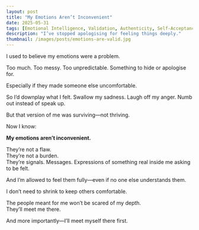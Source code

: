 ```yaml
---
layout: post
title: "My Emotions Aren’t Inconvenient"
date: 2025-05-31
tags: [Emotional Intelligence, Validation, Authenticity, Self-Acceptance, Depth]
description: "I’ve stopped apologising for feeling things deeply."
thumbnail: /images/posts/emotions-are-valid.jpg
---
```


I used to believe my emotions were a problem.

Too much. Too messy. Too unpredictable. Something to hide or apologise for.

Especially if they made someone else uncomfortable.

So I’d downplay what I felt. Swallow my sadness. Laugh off my anger. Numb out instead of speak up.

But that version of me was surviving—not thriving.

Now I know:

**My emotions aren’t inconvenient.**

They’re not a flaw.  
They’re not a burden.  
They’re signals. Messages. Expressions of something real inside me asking to be felt.

And I’m allowed to feel them fully—even if no one else understands them.

I don’t need to shrink to keep others comfortable.

The people meant for me won’t be scared of my depth.  
They’ll meet me there.

And more importantly—I’ll meet myself there first.
